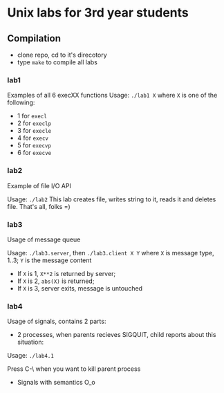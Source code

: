 Unix labs for 3rd year students
================================

Compilation
-----------

* clone repo, cd to it's direcotory
* type `make` to compile all labs

### lab1

Examples of all 6 execXX functions
Usage: `./lab1 X`
where `X` is one of the following:

* 1 for `execl`
* 2 for `execlp`
* 3 for `execle`
* 4 for `execv`
* 5 for `execvp`
* 6 for `execve`

### lab2

Example of file I/O API

Usage: `./lab2`
This lab creates file, writes string to it, reads it and deletes file.
That's all, folks =)

### lab3

Usage of message queue

Usage: `./lab3.server`, then `./lab3.client X Y`
where `X` is message type, 1..3; `Y` is the message content

* If `X` is 1, `X**2` is returned by server;
* If `X` is 2, `abs(X)` is returned;
* If `X` is 3, server exits, message is untouched

### lab4

Usage of signals, contains 2 parts:

* 2 processes, when parents recieves SIGQUIT, child reports about this situation:

Usage: `./lab4.1`

Press C-\\ when you want to kill parent process

* Signals with semantics O\_o

